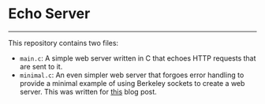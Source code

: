 # Echo Server
---
This repository contains two files:
* `main.c`: A simple web server written in C that echoes
HTTP requests that are sent to it.
* `minimal.c`: An even simpler web server that forgoes error handling to provide
    a minimal example of using Berkeley sockets to create a web server. This was written
    for [this](https://higgi.nz/blog/sockets.md) blog post.
